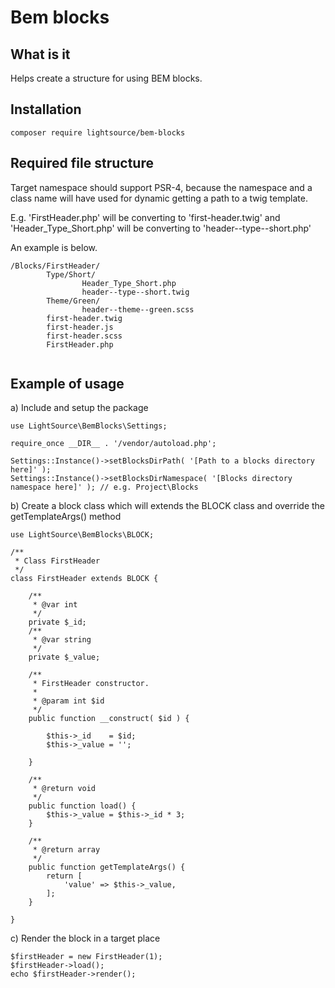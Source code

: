 # Bem blocks

## What is it
Helps create a structure for using BEM blocks.

## Installation
```
composer require lightsource/bem-blocks
```

## Required file structure

Target namespace should support PSR-4, because the namespace and a class name will have used
for dynamic getting a path to a twig template.

E.g. 'FirstHeader.php' will be converting to 'first-header.twig' and 
'Header_Type_Short.php' will be converting to 'header--type--short.php'

An example is below.

```
/Blocks/FirstHeader/
        Type/Short/
                Header_Type_Short.php
                header--type--short.twig
        Theme/Green/
                header--theme--green.scss   
        first-header.twig
        first-header.js
        first-header.scss
        FirstHeader.php
 
```

## Example of usage

a) Include and setup the package

```
use LightSource\BemBlocks\Settings;

require_once __DIR__ . '/vendor/autoload.php';

Settings::Instance()->setBlocksDirPath( '[Path to a blocks directory here]' );
Settings::Instance()->setBlocksDirNamespace( '[Blocks directory namespace here]' ); // e.g. Project\Blocks
```

b) Create a block class which will extends the BLOCK class and override the getTemplateArgs() method

```
use LightSource\BemBlocks\BLOCK;

/**
 * Class FirstHeader
 */
class FirstHeader extends BLOCK {

	/**
	 * @var int
	 */
	private $_id;
	/**
	 * @var string
	 */
	private $_value;

	/**
	 * FirstHeader constructor.
	 *
	 * @param int $id
	 */
	public function __construct( $id ) {

		$this->_id    = $id;
		$this->_value = '';

	}

	/**
	 * @return void
	 */
	public function load() {
		$this->_value = $this->_id * 3;
	}

	/**
	 * @return array
	 */
	public function getTemplateArgs() {
		return [
			'value' => $this->_value,
		];
	}

}
```

c) Render the block in a target place

```
$firstHeader = new FirstHeader(1);
$firstHeader->load();
echo $firstHeader->render();
```
